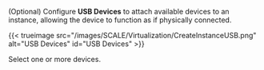 (Optional) Configure **USB Devices** to attach available devices to an instance, allowing the device to function as if physically connected.

  {{< trueimage src="/images/SCALE/Virtualization/CreateInstanceUSB.png" alt="USB Devices" id="USB Devices" >}}

  Select one or more devices.
